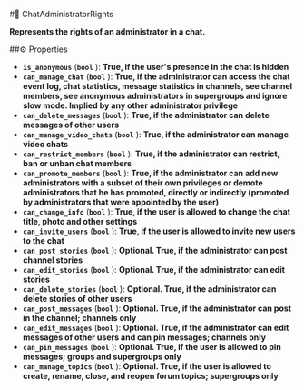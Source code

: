 #🔮 ChatAdministratorRights

**Represents the rights of an administrator in a chat.**

##⚙️ Properties

- **`is_anonymous`** (**`bool`** ): **True, if the user's presence in the chat is hidden**
- **`can_manage_chat`** (**`bool`** ): **True, if the administrator can access the chat event log, chat statistics, message
statistics in channels, see channel members, see anonymous administrators in supergroups and ignore slow mode.
Implied by any other administrator privilege**
- **`can_delete_messages`** (**`bool`** ): **True, if the administrator can delete messages of other users**
- **`can_manage_video_chats`** (**`bool`** ): **True, if the administrator can manage video chats**
- **`can_restrict_members`** (**`bool`** ): **True, if the administrator can restrict, ban or unban chat members**
- **`can_promote_members`** (**`bool`** ): **True, if the administrator can add new administrators with a subset of their own
privileges or demote administrators that he has promoted, directly or indirectly (promoted by administrators that
were appointed by the user)**
- **`can_change_info`** (**`bool`** ): **True, if the user is allowed to change the chat title, photo and other settings**
- **`can_invite_users`** (**`bool`** ): **True, if the user is allowed to invite new users to the chat**
- **`can_post_stories`** (**`bool`** ): **Optional. True, if the administrator can post channel stories**
- **`can_edit_stories`** (**`bool`** ): **Optional. True, if the administrator can edit stories**
- **`can_delete_stories`** (**`bool`** ): **Optional. True, if the administrator can delete stories of other users**
- **`can_post_messages`** (**`bool`** ): **Optional. True, if the administrator can post in the channel; channels only**
- **`can_edit_messages`** (**`bool`** ): **Optional. True, if the administrator can edit messages of other users and can pin
messages; channels only**
- **`can_pin_messages`** (**`bool`** ): **Optional. True, if the user is allowed to pin messages; groups and supergroups only**
- **`can_manage_topics`** (**`bool`** ): **Optional. True, if the user is allowed to create, rename, close, and reopen forum topics; supergroups only**
